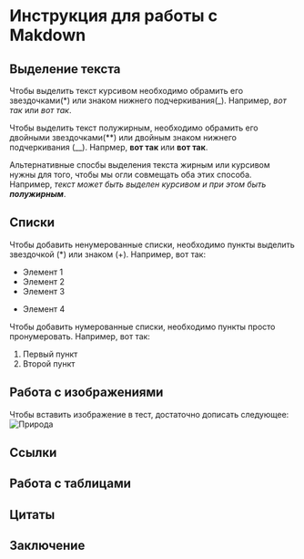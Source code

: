 # Инструкция для работы с Makdown

## Выделение текста

Чтобы выделить текст курсивом необходимо обрамить его звездочками(*) или знаком нижнего подчеркивания(_). Например, *вот так* или _вот так_.

Чтобы выделить текст полужирным, необходимо обрамить его двойными звездочками(**) или двойным знаком нижнего подчеркивания (__). Напрмер, **вот так** или __вот так__.

Альтернативные спосбы выделения текста жирным или курсивом нужны для того, чтобы мы огли совмещать оба этих способа. Например, _текст может быть выделен курсивом и при этом быть **полужирным**_.

## Списки

Чтобы добавить ненумерованные списки, необходимо пункты выделить звездочкой (*) или знаком (+). 
Например, вот так:
* Элемент 1
* Элемент 2
* Элемент 3
+ Элемент 4

Чтобы добавить нумерованные списки, необходимо пункты просто пронумеровать. 
Например, вот так:
1. Первый пункт
2. Второй пункт

## Работа с изображениями

Чтобы вставить изображение в тест, достаточно дописать следующее:
![Природа](%D0%9F%D1%80%D0%B8%D1%80%D0%BE%D0%B4%D0%B0.jpg)

## Ссылки

## Работа с таблицами

## Цитаты 

## Заключение